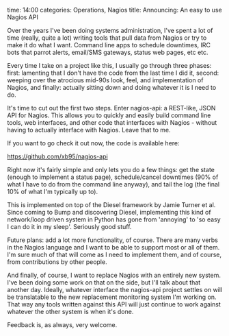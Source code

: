 time: 14:00
categories: Operations, Nagios
title: Announcing: An easy to use Nagios API

Over the years I've been doing systems administration, I've spent
a lot of time (really, quite a lot) writing tools that pull data from
Nagios or try to make it do what I want. Command line apps to schedule
downtimes, IRC bots that parrot alerts, email/SMS gateways, status web
pages, etc etc.

Every time I take on a project like this, I usually go through three
phases: first: lamenting that I don't have the code from the last time
I did it, second: weeping over the atrocious mid-90s look, feel, and
implementation of Nagios, and finally: actually sitting down and doing
whatever it is I need to do.

It's time to cut out the first two steps. Enter nagios-api: a
REST-like, JSON API for Nagios. This allows you to quickly and easily
build command line tools, web interfaces, and other code that interfaces
with Nagios - without having to actually interface with Nagios. Leave
that to me.

If you want to go check it out now, the code is available here:

https://github.com/xb95/nagios-api

Right now it's fairly simple and only lets you do a few things: get
the state (enough to implement a status page), schedule/cancel downtimes
(90% of what I have to do from the command line anyway), and tail the
log (the final 10% of what I'm typically up to).

This is implemented on top of the Diesel framework by Jamie Turner et
al. Since coming to Bump and discovering Diesel, implementing this kind
of network/loop driven system in Python has gone from 'annoying' to
'so easy I can do it in my sleep'. Seriously good stuff.

Future plans: add a lot more functionality, of course. There are many
verbs in the Nagios language and I want to be able to support most or
all of them. I'm sure much of that will come as I need to implement
them, and of course, from contributions by other people.

And finally, of course, I want to replace Nagios with an entirely
new system. I've been doing some work on that on the side, but
I'll talk about that another day. Ideally, whatever interface
the nagios-api project settles on will be translatable to the new
replacement monitoring system I'm working on. That way any tools
written against this API will just continue to work against whatever the
other system is when it's done.

Feedback is, as always, very welcome.
